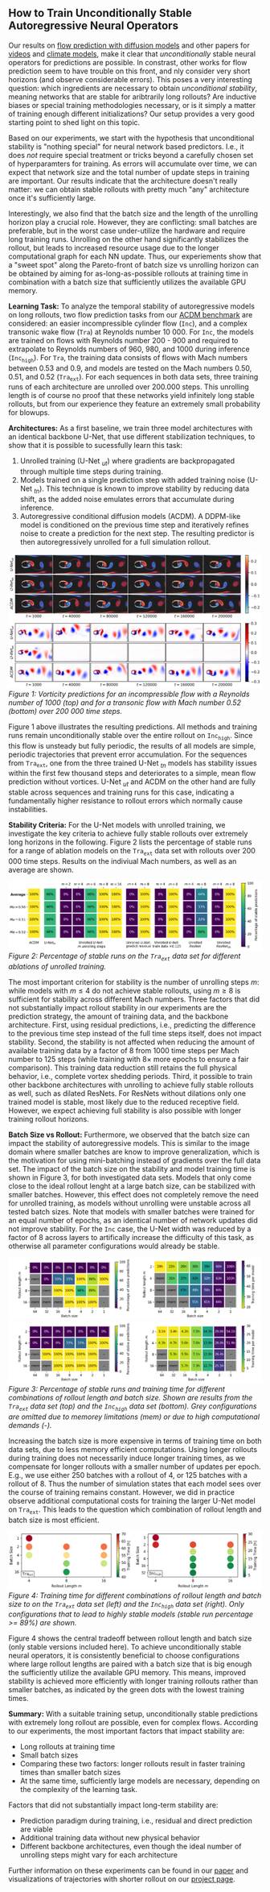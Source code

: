 ## How to Train Unconditionally Stable Autoregressive Neural Operators

Our results on [flow prediction with diffusion models](https://arxiv.org/abs/2309.01745) and other papers for [videos](http://papers.nips.cc/paper\_files/paper/2022/hash/b2fe1ee8d936ac08dd26f2ff58986c8f-Abstract-Conference.html) and [climate models](http://arxiv.org/abs/2310.02074), make it clear that _unconditionally_ stable neural operators for predictions are possible. In constrast, other works for flow prediction seem to have trouble on this front, and nly consider very short horizons (and observe considerable errors). This poses a very interesting question: which ingredients are necessary to obtain _unconditional stability_, meaning networks that are stable for aribtrarily long rollouts? Are inductive biases or special training methodologies necessary, or is it simply a matter of training enough different initializations? Our setup provides a very good starting point to shed light on this topic.

Based on our experiments, we start with the hypothesis that unconditional stability is "nothing special" for neural network based predictors. I.e., it does _not_ require special treatment or tricks
beyond a carefully chosen set of hyperparamters for training. As errors will accumulate over time, we can expect that network size and the total number of update steps in training are important. Our results indicate that the architecture doesn't really matter: we can obtain stable rollouts with pretty much "any" architecture once it's sufficiently large.

Interestingly, we also find that the batch size and the length of the unrolling horizon play a crucial role. However, they are conflicting: small batches are preferable, but in the worst case under-utilize the hardware and require long training runs. Unrolling on the other hand significantly stabilizes the rollout, but leads to increased resource usage due to the longer computational graph for each NN update. Thus, our experiements show that a "sweet spot" along the Pareto-front of batch size vs unrolling horizon can be obtained by aiming for as-long-as-possible rollouts at training time in combination with a batch size that sufficiently utilizes the available GPU memory.


**Learning Task:** To analyze the temporal stability of autoregressive models on long rollouts, two flow prediction tasks from our [ACDM benchmark](https://github.com/tum-pbs/autoreg-pde-diffusion) are considered: an easier incompressible cylinder flow ($\texttt{Inc}$), and a complex transonic wake flow ($\texttt{Tra}$) at Reynolds number 10 000. For $\texttt{Inc}$, the models are trained on flows with Reynolds number 200 - 900 and required to extrapolate to Reynolds numbers of 960, 980, and 1000 during inference ($\texttt{Inc}_\texttt{high}$). For $\texttt{Tra}$, the training data consists of flows with Mach numbers between 0.53 and 0.9, and models are tested on the Mach numbers 0.50, 0.51, and 0.52 ($\texttt{Tra}_\texttt{ext}$). For each sequences in both data sets, three training runs of each architecture are unrolled over 200.000 steps. This unrolling length is of course no proof that these networks yield infinitely long stable rollouts, but from our experience they feature an extremely small probability for blowups.

**Architectures:** As a first baseline, we train three model architectures with an identical backbone U-Net, that use different stabilization techniques, to show that it is possible to sucessfully learn this task:
1. Unrolled training (U-Net $_{ut}$) where gradients are backpropagated through multiple time steps during training.
2. Models trained on a single prediction step with added training noise (U-Net $_{tn}$). This technique is known to improve stability by reducing data shift, as the added noise emulates errors that accumulate during inference.
3. Autoregressive conditional diffusion models (ACDM). A DDPM-like model is conditioned on the previous time step and iteratively refines noise to create a prediction for the next step. The resulting predictor is then autoregressively unrolled for a full simulation rollout.

![Predictions Incompressible](img/rollout_data_highRey_vort.png)
![Predictions Transonic](img/rollout_data_extrap_vort.png)
*Figure 1: Vorticity predictions for an incompressible flow with a Reynolds number of 1000 (top) and for a transonic flow with Mach number 0.52 (bottom) over 200 000 time steps.*

Figure 1 above illustrates the resulting predictions. All methods and training runs remain unconditionally stable over the entire rollout on $\texttt{Inc}_\texttt{high}$. Since this flow is unsteady but fully periodic, the results of all models are simple, periodic trajectories that prevent error accumulation. For the sequences from $\texttt{Tra}_\texttt{ext}$, one from the three trained U-Net $_{tn}$ models has stability issues within the first few thousand steps and deteriorates to a simple, mean flow prediction without vortices. U-Net $_{ut}$ and ACDM on the other hand are fully stable across sequences and training runs for this case, indicating a fundamentally higher resistance to rollout errors which normally cause instabilities. 

**Stability Criteria:** For the U-Net models with unrolled training, we investigate the key criteria to achieve fully stable rollouts over extremely long horizons in the following. Figure 2 lists the percentage of stable runs for a range of ablation models on the $\texttt{Tra}_\texttt{ext}$ data set with rollouts over 200 000 time steps. Results on the indiviual Mach numbers, as well as an average are shown.

![Heatmap Stability](img/long_stability_extrap_heatmap.png)
*Figure 2: Percentage of stable runs on the $\texttt{Tra}_\texttt{ext}$ data set for different ablations of unrolled training.*

The most important criterion for stability is the number of unrolling steps *m*: while models with $m \leq 4$ do not achieve stable rollouts, using $m \geq 8$ is sufficient for stability across different Mach numbers. Three factors that did not substantially impact rollout stability in our experiments are the prediction strategy, the amount of training data, and the backbone architecture. First, using residual predictions, i.e., predicting the difference to the previous time step instead of the full time steps itself, does not impact stability. Second, the stability is not affected when reducing the amount of available training data by a factor of 8 from 1000 time steps per Mach number to 125 steps (while training with 8× more epochs to ensure a fair comparison). This training data reduction still retains the full physical behavior, i.e., complete vortex shedding periods. Third, it possible to train other backbone architectures with unrolling to achieve fully stable rollouts as well, such as dilated ResNets. For ResNets without dilations only one trained model is stable, most likely due to the reduced receptive field. However, we expect achieving full stability is also possible with longer training rollout horizons.

**Batch Size vs Rollout:** Furthermore, we observed that the batch size can impact the stability of autoregressive models. This is similar to the image domain where smaller batches are know to improve generalization, which is the motivation for using mini-batching instead of gradients over the full data set. The impact of the batch size on the stability and model training time is shown in Figure 3, for both investigated data sets. Models that only come close to the ideal rollout lenght at a large batch size, can be stabilized with smaller batches. However, this effect does not completely remove the need for unrolled training, as models without unrolling were unstable across all tested batch sizes. Note that models with smaller batches were trained for an equal number of epochs, as an identical number of network updates did not improve stability. For the $\texttt{Inc}$ case, the U-Net width was reduced by a factor of 8 across layers to artifically increase the difficulty of this task, as otherwise all parameter configurations would already be stable.

![Heatmap Stability Batch Tra](img/long_stability_extrap_batch_heatmap.png)
![Heatmap Stability Batch Inc](img/long_stability_highRey_batch_heatmap.png)
*Figure 3: Percentage of stable runs and training time for different combinations of rollout length and batch size. Shown are results from the $\texttt{Tra}_\texttt{ext}$ data set (top) and the $\texttt{Inc}_\texttt{high}$ data set (bottom). Grey configurations are omitted due to memorey limitations (mem) or due to high computational demands (-).*

Increasing the batch size is more expensive in terms of training time on both data sets, due to less memory efficient computations. Using longer rollouts during training does not necessarily induce longer training times, as we compensate for longer rollouts with a smaller number of updates per epoch. E.g., we use either 250 batches with a rollout of 4, or 125 batches with a rollout of 8. Thus the number of simulation states that each model sees over the course of training remains constant. However, we did in practice observe additional computational costs for training the larger U-Net model on $\texttt{Tra}_\texttt{ext}$. This leads to the question which combination of rollout length and batch size is most efficient.


![Heatmap Stability Batch](img/long_stability_batch_scatter.png)
*Figure 4: Training time for different combinations of rollout length and batch size to on the $\texttt{Tra}_\texttt{ext}$ data set (left) and the $\texttt{Inc}_\texttt{high}$ data set (right). Only configurations that to lead to highly stable models (stable run percentage >= 89%) are shown.*

Figure 4 shows the central tradeoff between rollout length and batch size (only stable versions included here). To achieve unconditionally stable neural operators, it is consistently beneficial to choose configurations where large rollout lengths are paired with a batch size that is big enough the sufficiently utilize the available GPU memory. This means, improved stability is achieved more efficiently with longer training rollouts rather than smaller batches, as indicated by the green dots with the lowest training times.


**Summary:** With a suitable training setup, unconditionally stable predictions with extremely long rollout are possible, even for complex flows. According to our experiments, the most important factors that impact stability are:
- Long rollouts at training time
- Small batch sizes
- Comparing these two factors: longer rollouts result in faster training times than smaller batch sizes
- At the same time, sufficiently large models are necessary, depending on the complexity of the learning task.

Factors that did not substantially impact long-term stability are:
- Prediction paradigm during training, i.e., residual and direct prediction are viable
- Additional training data without new physical behavior
- Different backbone architectures, even though the ideal number of unrolling steps might vary for each architecture


Further information on these experiments can be found in our [paper](https://arxiv.org/abs/2309.01745) and visualizations of trajectories with shorter rollout on our [project page](https://ge.in.tum.de/publications/2023-acdm-kohl/).
